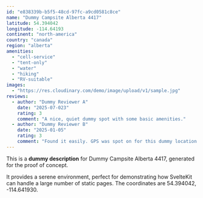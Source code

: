 ```yaml
---
id: "e838339b-b5f5-48cd-97fc-a9cd0581c8ce"
name: "Dummy Campsite Alberta 4417"
latitude: 54.394042
longitude: -114.64193
continent: "north-america"
country: "canada"
region: "alberta"
amenities:
  - "cell-service"
  - "tent-only"
  - "water"
  - "hiking"
  - "RV-suitable"
images:
  - "https://res.cloudinary.com/demo/image/upload/v1/sample.jpg"
reviews:
  - author: "Dummy Reviewer A"
    date: "2025-07-023"
    rating: 3
    comment: "A nice, quiet dummy spot with some basic amenities."
  - author: "Dummy Reviewer B"
    date: "2025-01-05"
    rating: 3
    comment: "Found it easily. GPS was spot on for this dummy location."
---
```


This is a **dummy description** for Dummy Campsite Alberta 4417, generated for the proof of concept.

It provides a serene environment, perfect for demonstrating how SvelteKit can handle a large number of static pages. The coordinates are 54.394042, -114.641930.

